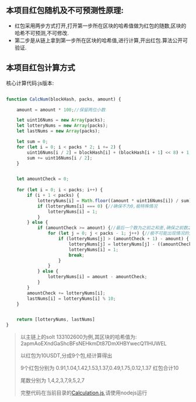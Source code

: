 ## 本项目红包随机及不可预测性原理:
- 红包采用两步方式打开,打开第一步所在区块的哈希值做为红包的随数,区块的哈希不可预测,不可修改.
- 第二步是从链上拿到第一步所在区块的哈希值,进行计算,开出红包.算法公开可验证.

## 本项目红包计算方式
核心计算代码:js版本:
```js

function CalcNum(blockHash, packs, amount) {

    amount = amount * 100;//保留两位小数

    let uint16Nums = new Array(packs);
    let lotteryNums = new Array(packs);
    let lastNums = new Array(packs);

    let sum = 0;
    for (let i = 0; i < packs * 2; i += 2) {
        uint16Nums[i / 2] = blockHash[i] + (blockHash[i + 1] << 8) + 1;
        sum += uint16Nums[i / 2];
    }


    let amountCheck = 0;
    
    for (let i = 0; i < packs; i++) {
        if (i + 1 < packs) {
            lotteryNums[i] = Math.floor((amount * uint16Nums[i]) / sum);
            if (lotteryNums[i] === 0) {//确保不为0,极特殊情况
                lotteryNums[i] = 1;
            }
        } else {
            if (amountCheck >= amount) {//最后一个数为之前之和差,确保之前数之和不大于总数,此情况极不可能出现
                for (let j = 0; j < packs - 1; j++) {//极不可能出现情况的预设处理
                    if (lotteryNums[j] > (amountCheck + 1) - amount) {
                        lotteryNums[j] = lotteryNums[j] - ((amountCheck + 1) - amount);
                        lotteryNums[i] = 1;
                        break;
                    }
                }
            } else {
                lotteryNums[i] = amount - amountCheck;
            }
        }
        amountCheck += lotteryNums[i];
        lastNums[i] = lotteryNums[i] % 10;
    }


    return [lotteryNums, lastNums]
}
```
> 以主链上的solt 133102600为例,其区块的哈希值为: 2apmAoEXndGaShcBFsNEHkmDt87DmXHBYwecQ11HUWEL 
>
> 以红包为10USDT,分成9个包,经计算得出
> 
> 9个红包分别为 0.91,1.04,1.42,1.53,1.37,0.49,1.75,0.12,1.37 红包合计10
> 
> 尾数分别为 1,4,2,3,7,9,5,2,7
>
> 完整代码在当前目录的[Calculation.js](Calculation.js),请使用nodejs运行
> 



